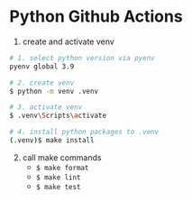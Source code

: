 # Python Github Actions

1. create and activate venv  
```bash
# 1. select python version via pyenv
pyenv global 3.9

# 2. create venv
$ python -m venv .venv

# 3. activate venv
$ .venv\Scripts\activate

# 4. install python packages to .venv
(.venv)$ make install
```

2. call make commands  
   - `$ make format`  
   - `$ make lint`  
   - `$ make test`   
   

